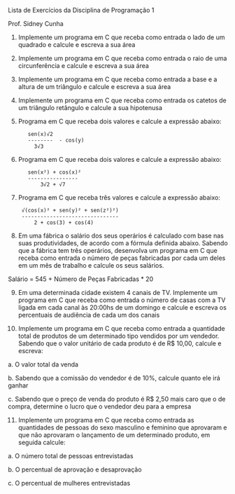 Lista de Exercícios da Disciplina de Programação 1

Prof. Sidney Cunha

1. Implemente um programa em C que receba como entrada o lado de um
quadrado e calcule e escreva a sua área

2. Implemente um programa em C que receba como entrada o raio de uma
circunferência e calcule e escreva a sua área

3. Implemente um programa em C que receba como entrada a base e a
altura de um triângulo e calcule e escreva a sua área

4. Implemente um programa em C que receba como entrada os catetos de
um triângulo retângulo e calcule a sua hipotenusa

5. Programa em C que receba dois valores e calcule a expressão abaixo:

          sen(x)√2
          --------  - cos(y)
            3√3

6. Programa em C que receba dois valores e calcule a expressão abaixo:

          sen(x²) + cos(x)²
          ----------------
              3√2 + √7
              
7. Programa em C que receba três valores e calcule a expressão abaixo:

        √(cos(x)² + sen(y)² + sen(z²)²)
        -------------------------------
            2 + cos(3) + cos(4)

8. Em uma fábrica o salário dos seus operários é calculado com base nas
suas produtividades, de acordo com a fórmula definida abaixo. Sabendo
que a fábrica tem três operários, desenvolva um programa em C que
receba como entrada o número de peças fabricadas por cada um deles
em um mês de trabalho e calcule os seus salários.

Salário = 545 + Número de Peças Fabricadas * 20

9. Em uma determinada cidade existem 4 canais de TV. Implemente um
programa em C que receba como entrada o número de casas com a TV
ligada em cada canal às 20:00hs de um domingo e calcule e escreva os
percentuais de audiência de cada um dos canais

10. Implemente um programa em C que receba como entrada a quantidade
total de produtos de um determinado tipo vendidos por um vendedor.
Sabendo que o valor unitário de cada produto é de R$ 10,00, calcule e
escreva:

a. O valor total da venda

b. Sabendo que a comissão do vendedor é de 10%, calcule quanto
ele irá ganhar

c. Sabendo que o preço de venda do produto é R$ 2,50 mais caro
que o de compra, determine o lucro que o vendedor deu para a
empresa

11. Implemente um programa em C que receba como entrada as
quantidades de pessoas do sexo masculino e feminino que aprovaram e
que não aprovaram o lançamento de um determinado produto, em
seguida calcule:

a. O número total de pessoas entrevistadas

b. O percentual de aprovação e desaprovação

c. O percentual de mulheres entrevistadas
